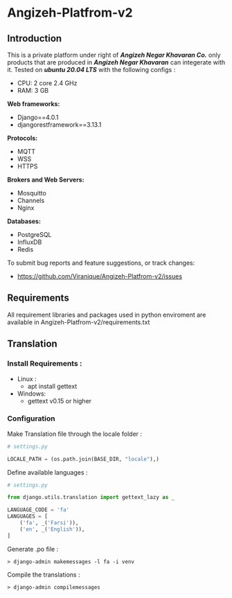 # Angizeh-Platfrom-v2

## **Introduction**

This is a private platform under right of ***Angizeh Negar Khavaran Co.*** only products that are produced in ***Angizeh
Negar Khavaran*** can integerate with it. Tested on ***ubuntu 20.04 LTS*** with the following configs :

- CPU: 2 core 2.4 GHz
- RAM: 3 GB

**Web frameworks:**

* Django==4.0.1
* djangorestframework==3.13.1

**Protocols:**

* MQTT
* WSS
* HTTPS

**Brokers and Web Servers:**

* Mosquitto
* Channels
* Nginx

**Databases:**

* PostgreSQL
* InfluxDB
* Redis

To submit bug reports and feature suggestions, or track changes:

* https://github.com/Viranique/Angizeh-Platfrom-v2/issues

## **Requirements**

All requirement libraries and packages used in python enviroment are available in Angizeh-Platfrom-v2/requirements.txt

## **Translation**

### Install Requirements : 
- Linux :
    - apt install gettext
- Windows:
    - gettext v0.15 or higher
    
### Configuration
Make Translation file through the locale folder : 
```python
# settings.py

LOCALE_PATH = (os.path.join(BASE_DIR, "locale"),)
```
Define available languages : 
```python
# settings.py

from django.utils.translation import gettext_lazy as _

LANGUAGE_CODE = 'fa'
LANGUAGES = [
    ('fa', _('Farsi')),
    ('en', _('English')),
]
```
Generate .po file : 
```commandline
> django-admin makemessages -l fa -i venv
```
Compile the translations : 
```commandline
> django-admin compilemessages
```
